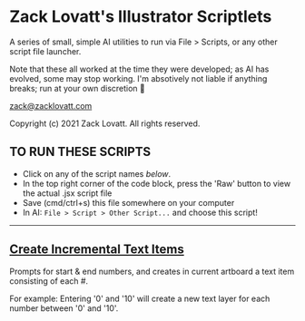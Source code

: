 # Zack Lovatt's Illustrator Scriptlets

A series of small, simple AI utilities to run via File > Scripts, or any other script file launcher.

Note that these all worked at the time they were developed; as AI has evolved, some may stop working. I'm absotively not liable if anything breaks; run at your own discretion 💝

zack@zacklovatt.com

Copyright (c) 2021 Zack Lovatt. All rights reserved.

## TO RUN THESE SCRIPTS

- Click on any of the script names _below_.
- In the top right corner of the code block, press the 'Raw' button to view the actual .jsx script file
- Save (cmd/ctrl+s) this file somewhere on your computer
- In AI: `File > Script > Other Script...` and choose this script!

---

## [Create Incremental Text Items](Create&#32;Incremental&#32;Text&#32;Items.jsx)

Prompts for start & end numbers, and creates in current artboard a text item consisting of each #.

For example: Entering '0' and '10' will create a new text layer for each number between '0' and '10'.
